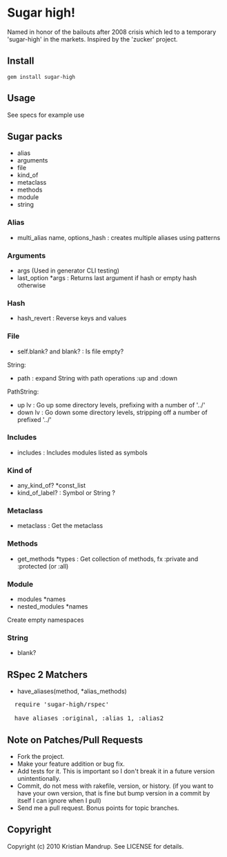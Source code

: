 # Sugar high!

Named in honor of the bailouts after 2008 crisis which led to a temporary 'sugar-high' in the markets. Inspired by the 'zucker' project.

## Install

<code>gem install sugar-high</code>

## Usage

See specs for example use

## Sugar packs

* alias
* arguments
* file
* kind_of
* metaclass
* methods
* module
* string
           
### Alias

* multi_alias name, options_hash : creates multiple aliases using patterns

### Arguments

* args (Used in generator CLI testing)
* last_option *args : Returns last argument if hash or empty hash otherwise

### Hash

* hash_revert : Reverse keys and values

### File

* self.blank? and blank? : Is file empty? 

String:
* path : expand String with path operations :up and :down

PathString:
* up lv   : Go up some directory levels, prefixing with a number of '../'
* down lv : Go down some directory levels, stripping off a number of prefixed '../'

### Includes

* includes : Includes modules listed as symbols

### Kind of

* any_kind_of? *const_list
* kind_of_label? : Symbol or String ?

### Metaclass

* metaclass : Get the metaclass

### Methods

* get_methods *types : Get collection of methods, fx :private and :protected (or :all)

### Module

* modules *names
* nested_modules *names

Create empty namespaces

### String

* blank?

## RSpec 2 Matchers

* have_aliases(method, *alias_methods)  

<pre>
  require 'sugar-high/rspec'
  
  have_aliases :original, :alias_1, :alias2
</pre>

## Note on Patches/Pull Requests
 
* Fork the project.
* Make your feature addition or bug fix.
* Add tests for it. This is important so I don't break it in a
  future version unintentionally.
* Commit, do not mess with rakefile, version, or history.
  (if you want to have your own version, that is fine but bump version in a commit by itself I can ignore when I pull)
* Send me a pull request. Bonus points for topic branches.

## Copyright

Copyright (c) 2010 Kristian Mandrup. See LICENSE for details.
